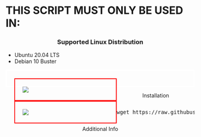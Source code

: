 <h1> THIS SCRIPT MUST ONLY BE USED IN: </h1>
<h3 align="center">Supported Linux Distribution</h3>
<p align="center">
  <ul>
    <li>Ubuntu 20.04 LTS</li>
    <li>Debian 10 Buster</li>
  </ul>
  <div class="float-container">
  <div class="float-child"><img src="https://www.vectorlogo.zone/logos/ubuntu/ubuntu-ar21.svg"></div>
  <div class="float-child"><img src="https://www.debian.org/logos/openlogo-nd.svg"></div>
  </div>
</p>
<p align="center"><bold>Installation </bold></p>
<pre><p>wget https://raw.githubusercontent.com/crixsz/BasicVPS/main/first.sh && chmod +x firsh.sh && ./first.sh<p></pre>
<p align="center"><bold>Additional Info</bold></p>
<style>
.float-container {
    border: 3px solid #fff;
    padding: 20px;
}
.float-child{
    width: 50%;
    float: left;
    padding: 20px;
    border: 2px solid red;
}  
</style>
